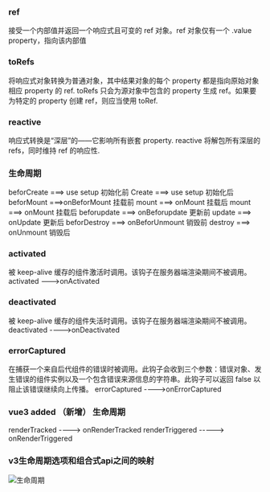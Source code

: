 ### ref

接受一个内部值并返回一个响应式且可变的 ref 对象。ref 对象仅有一个 .value property，指向该内部值

### toRefs

将响应式对象转换为普通对象，其中结果对象的每个 property 都是指向原始对象相应 property 的 ref.
toRefs 只会为源对象中包含的 property 生成 ref。如果要为特定的 property 创建 ref，则应当使用 toRef.

### reactive

响应式转换是“深层”的——它影响所有嵌套 property.
reactive 将解包所有深层的 refs，同时维持 ref 的响应性.

### 生命周期

beforCreate ===> use setup 初始化前
Create ===> use setup 初始化后
beforMount ===>onBeforMount 挂载前
mount ===> onMount 挂载后
mount ===> onMount 挂载后
beforupdate ===> onBeforupdate 更新前
update ===> onUpdate 更新后
beforDestroy ===> onBeforUnmount 销毁前
destroy ===> onUnmount 销毁后

### activated
被 keep-alive 缓存的组件激活时调用。该钩子在服务器端渲染期间不被调用。
activated --->onActivated
### deactivated
被 keep-alive 缓存的组件失活时调用。该钩子在服务器端渲染期间不被调用。
deactivated ---->onDeactivated

### errorCaptured
在捕获一个来自后代组件的错误时被调用。此钩子会收到三个参数：错误对象、发生错误的组件实例以及一个包含错误来源信息的字符串。此钩子可以返回 false 以阻止该错误继续向上传播。
errorCaptured ---->onErrorCaptured

### vue3 added （新增） 生命周期
renderTracked ----> onRenderTracked
renderTriggered -----> onRenderTriggered

### v3生命周期选项和组合式api之间的映射

![生命周期](C:\Users\wanggaoxian\Desktop\生命周期.png)
